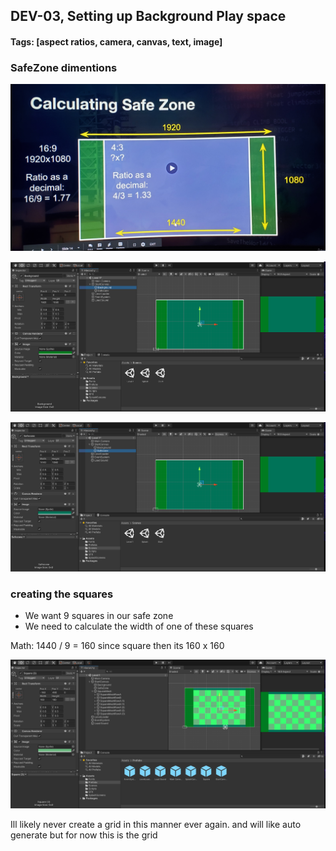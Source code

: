 ## DEV-03, Setting up Background Play space
#### Tags: [aspect ratios, camera, canvas, text, image]

### SafeZone dimentions

![](../images/DEV-03-A.jpg)

![](../images/DEV-03-B.png)

![](../images/DEV-03-C.png)

### creating the squares
+ We want 9 squares in our safe zone
+ We need to calculate the width of one of these squares

Math:
1440 / 9  = 160
since square then its 160 x 160

![](../images/DEV-03-D.png)

Ill likely never create a grid in this manner ever again. and will like auto generate but for now this is the grid